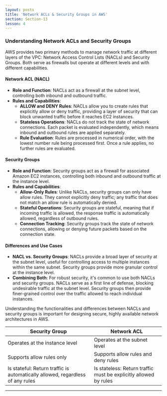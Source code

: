 ```yaml
---
layout: posts
title: 'Network ACLs & Security Groups in AWS'
section: Section-13
lesson: 4
---
```


### Understanding Network ACLs and Security Groups

AWS provides two primary methods to manage network traffic at different layers of the VPC: Network Access Control Lists (NACLs) and Security Groups. Both serve as firewalls but operate at different levels and with different capabilities.

<!-- pagebreak -->

#### Network ACL (NACL)

- **Role and Function**: NACLs act as a firewall at the subnet level, controlling both inbound and outbound traffic.
- **Rules and Capabilities**:
  - **ALLOW and DENY Rules**: NACLs allow you to create rules that explicitly allow or deny traffic, providing a layer of security that can block unwanted traffic before it reaches EC2 instances.
  - **Stateless Operations**: NACLs do not track the state of network connections. Each packet is evaluated independently, which means inbound and outbound rules are applied separately.
  - **Rule Evaluation**: Rules are processed in numerical order, with the lowest number rule being processed first. Once a rule applies, no further rules are evaluated.

<!-- pagebreak -->

#### Security Groups

- **Role and Function**: Security groups act as a firewall for associated Amazon EC2 instances, controlling both inbound and outbound traffic at the instance level.
- **Rules and Capabilities**:
  - **Allow-Only Rules**: Unlike NACLs, security groups can only have allow rules. They cannot explicitly deny traffic; any traffic that does not match an allow rule is automatically denied.
  - **Stateful Operations**: Security groups are stateful, meaning that if incoming traffic is allowed, the response traffic is automatically allowed, regardless of outbound rules.
  - **Connection Tracking**: Security groups track the state of network connections, allowing or denying future packets based on the connection state.

<!-- pagebreak -->

#### Differences and Use Cases

- **NACL vs. Security Groups**: NACLs provide a broad layer of security at the subnet level, useful for controlling access to multiple instances within the same subnet. Security groups provide more granular control at the instance level.
- **Combining Both**: For robust security, it's common to use both NACLs and security groups. NACLs serve as a first line of defense, blocking undesirable traffic at the subnet level. Security groups then provide finer-grained control over the traffic allowed to reach individual instances.

Understanding the functionalities and differences between NACLs and security groups is important for designing secure, highly available network architectures in AWS.

<!-- pagebreak -->

| **Security Group**                                                            | **Network ACL**                                                  |
| ----------------------------------------------------------------------------- | ---------------------------------------------------------------- |
| Operates at the instance level                                                | Operates at the subnet level                                     |
| Supports allow rules only                                                     | Supports allow rules and deny rules                              |
| Is stateful: Return traffic is automatically allowed, regardless of any rules | Is stateless: Return traffic must be explicitly allowed by rules |

---

